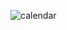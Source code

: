 ![calendar](https://user-images.githubusercontent.com/61070331/222199125-6213a90e-728b-4606-bf37-c620779d368d.png)
